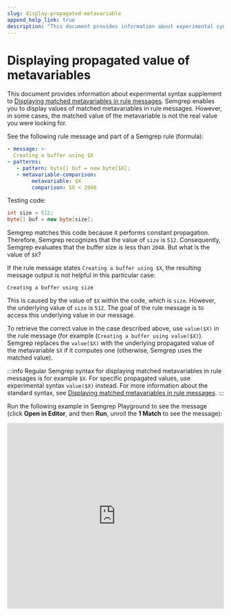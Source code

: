 ```yaml
---
slug: display-propagated-metavariable
append_help_link: true
description: "This document provides information about experimental syntax addition to [Displaying matched metavariable in rule message](/writing-rules/pattern-syntax/#displaying-matched-metavariable-in-rule-message). Semgrep enables you to display values of matched metavariables in rule messages. However, in some cases, the matched value of the metavariable is not the real value you were looking for."
---
```


# Displaying propagated value of metavariables

This document provides information about experimental syntax supplement to [Displaying matched metavariables in rule messages](/writing-rules/pattern-syntax/#displaying-matched-metavariables-in-rule-messages). Semgrep enables you to display values of matched metavariables in rule messages. However, in some cases, the matched value of the metavariable is not the real value you were looking for. 

See the following rule message and part of a Semgrep rule (formula):

```yaml
- message: >-
  Creating a buffer using $X
- patterns:
   - pattern: byte[] buf = new byte[$X];
   - metavariable-comparison:
        metavariable: $X
        comparison: $X < 2048
```

Testing code:

```java
int size = 512;
byte[] buf = new byte[size];
```

Semgrep matches this code because it performs constant propagation. Therefore, Semgrep recognizes that the value of `size` is `512`. Consequently, Semgrep evaluates that the buffer size is less than `2048`. But what is the value of `$X`?

If the rule message states `Creating a buffer using $X`, the resulting message output is not helpful in this particular case:

```
Creating a buffer using size
```

This is caused by the value of `$X` within the code, which is `size`. However, the underlying value of `size` is `512`. The goal of the rule message is to access this underlying value in our message.

To retrieve the correct value in the case described above, use `value($X)` in the rule message (for example (`Creating a buffer using value($X)`). Semgrep replaces the `value($X)` with the underlying propagated value of the metavariable `$X` if it computes one (otherwise, Semgrep uses the matched value).

:::info
Regular Semgrep syntax for displaying matched metavariables in rule messages is for example `$X`. For specific propagated values, use experimental syntax `value($X)` instead. For more information about the standard syntax, see [Displaying matched metavariables in rule messages](/writing-rules/pattern-syntax/#displaying-matched-metavariables-in-rule-messages).
:::

Run the following example in Semgrep Playground to see the message (click **Open in Editor**, and then **Run**, unroll the **1 Match** to see the message):

<iframe title="Metavariable value in message example" src="https://semgrep.dev/embed/editor?snippet=returntocorp:value-in-message-example" width="100%" height="432" frameborder="0"></iframe>